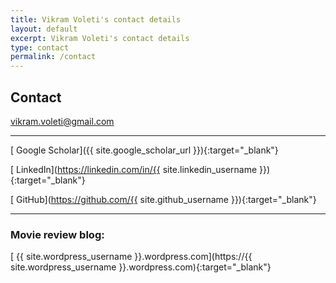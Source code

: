 ```yaml
---
title: Vikram Voleti's contact details
layout: default
excerpt: Vikram Voleti's contact details
type: contact
permalink: /contact
---
```


<div markdown="1" class="contact">

## Contact

[<i class="fa fa-envelope"></i> vikram.voleti@gmail.com](mailto:vikram.voleti@gmail.com)

---

[<i class="ai ai-google-scholar-square"></i> Google Scholar]({{ site.google_scholar_url }}){:target="_blank"}

[<i class="fa fa-linkedin"></i> LinkedIn](https://linkedin.com/in/{{ site.linkedin_username }}){:target="_blank"}

[<i class="fa fa-github"></i> GitHub](https://github.com/{{ site.github_username }}){:target="_blank"}

<!-- [<i class="fa fa-quora"></i> Quora](https://www.quora.com/profile/{{ site.quora_username }}){:target="_blank"} -->

<!-- [<i class="fa fa-facebook"></i> Facebook](https://www.facebook.com/{{ site.facebook_username }}){:target="_blank"} -->

---

### Movie review blog:

[<i class="fa fa-wordpress"></i> {{ site.wordpress_username }}.wordpress.com](https://{{ site.wordpress_username }}.wordpress.com){:target="_blank"}

</div>
